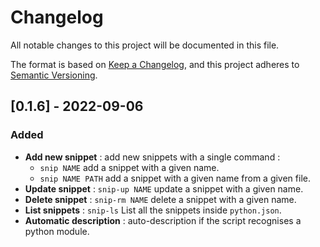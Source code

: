 # Changelog
All notable changes to this project will be documented in this file.

The format is based on [Keep a Changelog](https://keepachangelog.com/en/1.0.0/),
and this project adheres to [Semantic Versioning](https://semver.org/spec/v2.0.0.html).

## [0.1.6] - 2022-09-06
### Added
- **Add new snippet** : add new snippets with a single command :
  -  `snip NAME` add a snippet with a given name.
  -  `snip NAME PATH` add a snippet with a given name from a given file.
- **Update snippet** : `snip-up NAME` update a snippet with a given name.
- **Delete snippet** : `snip-rm NAME` delete a snippet with a given name.
- **List snippets** : `snip-ls` List all the snippets inside `python.json`.
- **Automatic description** : auto-description if the script recognises a python module.

<!--
## [0.0.0] - YYYY-MM-DD

### Added
- **Feature** : description of the new feature.

### Changed
- **Change** : description of the change in the existing functionality.

### Deprecated
- **Feature** : description of the deprecated feature and why it's considered deprecated and it's going to be removed.

### Removed
- **Feature** : description of the feature removed and why it was removed.

### Fixed 
- **Bug** : description of the bug fixed and how it was fixed.

### Security
- **Vulnerability** : description of the vulnerability.
-->
